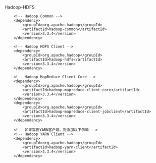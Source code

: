 Hadoop-HDFS


        <!-- Hadoop Common -->
        <dependency>
            <groupId>org.apache.hadoop</groupId>
            <artifactId>hadoop-common</artifactId>
            <version>3.3.4</version>
        </dependency>

        <!-- Hadoop HDFS Client -->
        <dependency>
            <groupId>org.apache.hadoop</groupId>
            <artifactId>hadoop-hdfs</artifactId>
            <version>3.3.4</version>
        </dependency>

        <!-- Hadoop MapReduce Client Core -->
        <dependency>
            <groupId>org.apache.hadoop</groupId>
            <artifactId>hadoop-mapreduce-client-core</artifactId>
            <version>3.3.4</version>
        </dependency>
        <dependency>
            <groupId>org.apache.hadoop</groupId>
            <artifactId>hadoop-mapreduce-client-jobclient</artifactId>
            <version>3.3.4</version>
        </dependency>

        <!-- 如果需要YARN客户端，则添加以下依赖 -->
        <!-- Hadoop YARN Client -->
        <dependency>
            <groupId>org.apache.hadoop</groupId>
            <artifactId>hadoop-yarn-client</artifactId>
            <version>3.3.4</version>
        </dependency>

